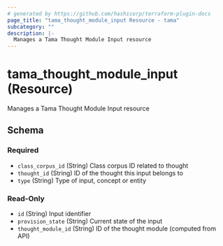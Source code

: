 ```yaml
---
# generated by https://github.com/hashicorp/terraform-plugin-docs
page_title: "tama_thought_module_input Resource - tama"
subcategory: ""
description: |-
  Manages a Tama Thought Module Input resource
---
```


# tama_thought_module_input (Resource)

Manages a Tama Thought Module Input resource



<!-- schema generated by tfplugindocs -->
## Schema

### Required

- `class_corpus_id` (String) Class corpus ID related to thought
- `thought_id` (String) ID of the thought this input belongs to
- `type` (String) Type of input, concept or entity

### Read-Only

- `id` (String) Input identifier
- `provision_state` (String) Current state of the input
- `thought_module_id` (String) ID of the thought module (computed from API)

